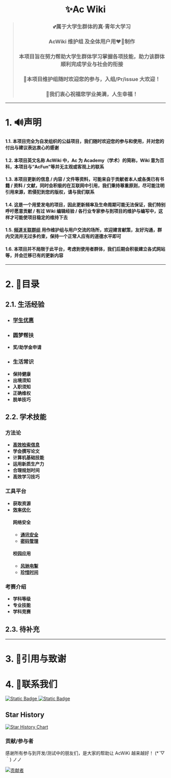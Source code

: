<h1 align='center' >✨Ac Wiki</h1>

> **<h3 align='center'>💕属于大学生群体的真·青年大学习</h3>**
> **<h3 align='center' >AcWiki 维护组 及全体用户用❤️‍🔥制作</h3>**
> **<h3 align='center' >本项目旨在努力帮助大学生群体学习掌握各项技能，助力该群体顺利完成学业与社会的衔接</h3>**
> **<h3 align='center' >🎉本项目维护组随时欢迎您的参与，入组/Pr/issue 大欢迎！</h3>**
> **<h3 align='center' >🚀我们衷心祝福您学业美满，人生幸福！</h3>**

---

# 1. 🔊声明

#### 1.1. 本项目完全为自发组织的公益项目，我们随时欢迎您的参与和使用，并对您的付出与建议表达衷心的感谢

#### 1.2. 本项目英文名称 AcWiki 中，Ac 为 Academy（学术）的简称，Wiki 意为百科，本项目与“AcFun”等并无主观或客观上的联系

#### 1.3. 本项目更新的信息 / 内容 / 文件等资料，可能来自于贡献者本人或各类已有书籍 / 资料 / 文献，同时会积极的在互联网中引用，我们秉持尊重原则，尽可能注明引用来源，若侵犯到您的版权，请与我们联系

#### 1.4. 这是一个用爱发电的项目，因此更新频率及生命周期可能无法保证，我们特别呼吁愿意贡献 / 有过 Wiki 编辑经验 / 各行业专家参与到项目的维护与编写中，这样才可能使项目稳定的维持下去

#### 1.5. [频道关联群组](https://t.me/AcFourm) 用作维护组与用户交流的场所，欢迎建言献策，友好沟通，群内交流并无过多约束，保持一个正常人应有的道德水平即可

#### 1.6. 本项目并不局限于此平台，考虑到使用者群体，我们后期会积极建立各式网站等，并会迁移已有的更新内容

---

# 2. 🎯目录

## 2.1. 生活经验

- ### [学生优惠](https://github.com/Ac-Wiki/AcWiKi/blob/main/01-student-discounts/README.md)
- ### 圆梦帮扶
- **奖/助学金申请**
- ### 生活常识
- **保持健康**
- **出境须知**
- **入职须知**
- **正确维权**
- **脱单技巧**

## 2.2. 学术技能

### 方法论

- **[高效检索信息](https://github.com/Ac-Wiki/AcWiKi/blob/main/02-search-platforms/README.md)**
- **学会撰写论文**
- **计算机基础技能**
- **运用新质生产力**
- **合理规划时间**
- **高效学习技巧**

### 工具平台

- **获取资源**
- **[效率优化](https://github.com/Ac-Wiki/AcWiKi/blob/main/03-tools/效率软件.md)**
  #### 网络安全
   - **[通讯安全](https://github.com/Ac-Wiki/AcWiKi/blob/main/03-tools/Android/加密通讯.md)**
   - **[密码管理](https://github.com/KipJayChou/AcWiKi/blob/main/03-tools/cyber%20security/password_manage1.md)**
  #### 校园应用
  - **[风驰电掣](https://github.com/Ac-Wiki/AcWiKi/blob/main/03-tools/qi-ji-yin-qiao/campus-running.md)**
  - **[珍惜时间](https://github.com/Ac-Wiki/AcWiKi/blob/main/03-tools/qi-ji-yin-qiao/pointless-courses.md)**

### 考赛介绍

- **学科等级**
- **专业技能**
- **学科竞赛**

## 2.3. 待补充

---

# 3. 📎引用与致谢

# 4. 💁联系我们

<a href="https://t.me/AcWiki">
 <img
  alt="Static Badge"
  src="https://img.shields.io/badge/Telegram Channel-AcWiKi-blue?style=for-the-badge&logo=telegram&logoColor=white&logoSize=auto&labelColor=purple&color=blue&link=https%3A%2F%2Ft.me%2FAcWiki"
 />
</a>

<a href="https://t.me/AcFourm">
 <img
  alt="Static Badge"
  src="https://img.shields.io/badge/Telegram Group-AcWiKi-blue?style=for-the-badge&logo=telegram&logoColor=white&logoSize=auto&labelColor=orange&color=blue&link=https%3A%2F%2Ft.me%2FAcWiki"
 />
</a>

## Star History

<a href="https://star-history.com/#Ac-Wiki/AcWiKi&Date">
 <picture>
   <source media="(prefers-color-scheme: dark)" srcset="https://api.star-history.com/svg?repos=Ac-Wiki/AcWiKi&type=Date&theme=dark" />
   <source media="(prefers-color-scheme: light)" srcset="https://api.star-history.com/svg?repos=Ac-Wiki/AcWiKi&type=Date" />
   <img alt="Star History Chart" src="https://api.star-history.com/svg?repos=Ac-Wiki/AcWiKi&type=Date" />
 </picture>
</a>

### 贡献/参与者

感谢所有参与到开发/测试中的朋友们，是大家的帮助让 AcWiKi 越来越好！ (\*´▽｀) ノノ

[![贡献者](https://contributors-img.web.app/image?repo=Ac-Wiki/AcWiKi&max=105&columns=15)](https://github.com/Ac-Wiki/AcWiKi/graphs/contributors)
